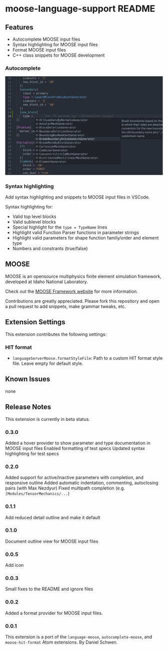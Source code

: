 # moose-language-support README

## Features

* Autocomplete MOOSE input files
* Syntax highlighting for MOOSE input files
* Format MOOSE input files
* C++ class snippets for MOOSE development

### Autocomplete

![autocomplete](images/autocomplete.png)

### Syntax highlighting

Add syntax highlighting and snippets to MOOSE input files in VSCode.


Syntax highlighting for:
* Valid top level blocks
* Valid sublevel blocks
* Special highlight for the ```type = TypeName``` lines
* Highlight valid Function Parser functions in parameter strings
* Highlight valid parameters for shape function family/order and element type
* Numbers and constrants (true/false)

## MOOSE

MOOSE is an opensource multiphysics finite element simulation framework, developed at Idaho National Laboratory.

Check out the [MOOSE Framework website](https://mooseframework.inl.gov) for more information.

Contributions are greatly appreciated. Please fork this repository and open a
pull request to add snippets, make grammar tweaks, etc.

## Extension Settings

This extension contributes the following settings:

### HIT format

* `languageServerMoose.formatStyleFile`: Path to a custom HIT format style file. Leave empty for default style.

## Known Issues

none
## Release Notes

This extension is currently in beta status.


### 0.3.0
Added a hover provider to show parameter and type documentation in MOOSE input files
Enabled formatting of test specs
Updated syntax highlighting for test specs

### 0.2.0
Added support for active/inactive parameters with completion, and responsive outline
Added automatic indentation, commenting, autoclosing pairs (with Max Nezdyur)
Fixed multipath completion (e.g. `[Modules/TensorMechanics/...`)

### 0.1.1
Add reduced detail outline and make it default

### 0.1.0
Document outline view for MOOSE input files

### 0.0.5
Add icon

### 0.0.3
Small fixes to the README and ignore files

### 0.0.2
Added a format provider for MOOSE input files.

### 0.0.1

This extension is a port of the `language-moose`, `autocomplete-moose`, and `moose-hit-format` Atom extensions. By Daniel Schwen.
